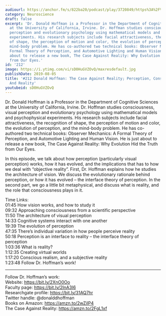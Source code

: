 ```yaml
---
audiourl: https://anchor.fm/s/822ba20/podcast/play/3720849/https%3A%2F%2Fd3ctxlq1ktw2nl.cloudfront.net%2Fproduction%2F2019-5-30%2F17877422-44100-2-af111d0c2fa81.m4a
category: Neuroscience
draft: false
excerpt: 'Dr. Donald Hoffman is a Professor in the Department of Cognitive Sciences
  at the University of California, Irvine. Dr. Hoffman studies consciousness, visual
  perception and evolutionary psychology using mathematical models and psychophysical
  experiments. His research subjects include facial attractiveness, the recognition
  of shape, the perception of motion and color, the evolution of perception, and the
  mind-body problem. He has co-authored two technical books: Observer Mechanics: A
  Formal Theory of Perception, and Automotive Lighting and Human Vision. He is just
  about to release a new book, The Case Against Reality: Why Evolution Hid the Truth
  from Our Eyes.'
id: '212'
image: https://i.ytimg.com/vi/sD0HuGVZOvQ/maxresdefault.jpg
publishDate: 2019-08-05
title: '#212 Donald Hoffman: The Case Against Reality; Perception, Consciousness,
  And Reality'
youtubeid: sD0HuGVZOvQ
---
```

<div class="timelinks">

Dr. Donald Hoffman is a Professor in the Department of Cognitive Sciences at the University of California, Irvine. Dr. Hoffman studies consciousness, visual perception and evolutionary psychology using mathematical models and psychophysical experiments. His research subjects include facial attractiveness, the recognition of shape, the perception of motion and color, the evolution of perception, and the mind-body problem. He has co-authored two technical books: Observer Mechanics: A Formal Theory of Perception, and Automotive Lighting and Human Vision. He is just about to release a new book, The Case Against Reality: Why Evolution Hid the Truth from Our Eyes.

In this episode, we talk about how perception (particularly visual perception) works, how it has evolved, and the implications that has to how we deal with “objective reality”. First, Dr. Hoffman explains how he studies the architecture of vision. We discuss the evolutionary rationale behind perception, or how it has evolved – the interface theory of perception. In the second part, we go a little bit metaphysical, and discuss what is reality, and the role that consciousness plays in it. 

Time Links:  
<time>01:45</time> How vision works, and how to study it  
<time>09:32</time> Approaching consciousness from a scientific perspective  
<time>11:50</time> The architecture of visual perception                                
<time>14:33</time> Cognitive systems interact with one another  
<time>19:39</time> The evolution of perception  
<time>47:35</time> There’s individual variation in how people perceive reality  
<time>50:18</time> Perception is an interface to reality – the interface theory of perception  
<time>1:03:36</time> What is reality?  
<time>1:12:35</time> Creating virtual worlds  
<time>1:17:20</time> Conscious realism, and a subjective reality  
<time>1:23:48</time> Follow Dr. Hoffman’s work!

---

Follow Dr. Hoffman’s work:  
Website: https://bit.ly/2XnO0Oo  
Faculty page: https://bit.ly/2InA3I6  
Researchgate profile: https://bit.ly/31AQ7hr  
Twitter handle: @donalddhoffman  
Books on Amazon: https://amzn.to/2wZiIP4  
The Case Against Reality: https://amzn.to/2FgL1xf
</div>

